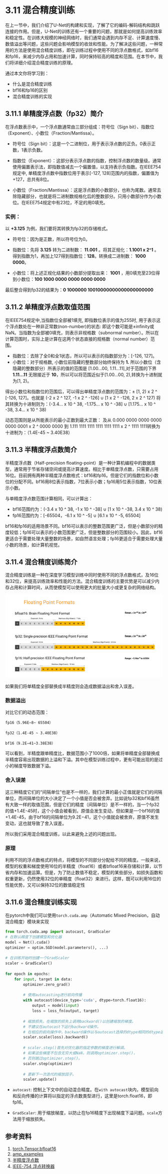 # 3.11 混合精度训练

在上一节中，我们介绍了U-Net的构建和实现，了解了它的编码-解码结构和跳跃连接的作用。但是，U-Net的训练还有一个重要的问题，那就是如何提高训练效率和稳定性。在训练大规模的神经网络时，我们通常会遇到内存不足、计算速度慢、数值溢出等问题，这些问题会影响模型的收敛和性能。为了解决这些问题，一种常用的方法是使用混合精度训练，即在训练过程中使用不同的浮点数格式，如bf16和fp16，来减少内存占用和加速计算，同时保持较高的精度和范围。在本节中，我们将详细介绍混合精度训练的原理。

通过本文你将学习到：
- 什么是混合精度训练
- bf16和fp16的区别
- 混合精度训练的实现


## 3.11.1 单精度浮点数（fp32）简介
在浮点数表示中，一个浮点数通常由三部分组成：符号位（Sign bit）、指数位（Exponent）、小数位（Fraction/Mantissa）。

- 符号位（Sign bit）：这是一个二进制位，用于表示浮点数的正负。0表示正数，1表示负数。

- 指数位（Exponent）：这部分表示浮点数的指数，控制浮点数的数量级。通常使用偏置表示法，即指数值减去一个偏置值，以支持表示负指数。在IEEE754规定中, 单精度浮点数中指数位用于表示[-127, 128]范围内的指数，偏置值为+127，总共有8位。

- 小数位（Fraction/Mantissa）：这是浮点数的小数部分，也称为尾数。通常去除隐藏部分，也就是将二进制数规格化后的整数部分。只用小数部分作为小数位。在IEEE754规定中有23位，不足的用0填充。
  
### 实例：

以 **+3.125** 为例，我们要将其转换为fp32的存储格式。

- 符号位：因为是正数，所以符号位为0。

- 指数位：先将 **3.125** 转为二进制数： **11.001** 。将其正规化：**1.1001 x 2^1** 。得到指数为1，再加上127得到指数位：**128**。转换成二进制数： **1000 0000**。

- 小数位：将上述正规化结果的小数部分提取出来： **1001** ，用0填充至23位得到小数位：**100 1000 0000 0000 0000 0000**

最后整合得到fp32的结果为：**0 1000000 10010000000000000000000**



## 3.11.2 单精度浮点数取值范围
在IEEE754规定中,当指数位全部被1填充, 即指数位表示的值为255时, 用于表示这个浮点数处在一种非正常数(non-number)的状态: 即这个数可能是±infinity或NaN。当指数为全部被0填充，则表示非规格数（subnormal number）。所以在计算范围时，实际上是计算在这两个状态直接的规格数（normal number）范围。

- 指数位：去除了全0和全1状态，所以可以表示的指数部分为：[-126, 127]。
- 小数位：对于规格数, 小数位前隐藏的整数部分始终保持为 **1.** 所以小数位（含隐藏的整数部分）所表示的值的范围是 [1.00...00, 1.11...11],对于范围的下界 **1.11...11** 无限接近于 **10**，所以可以将范围近似于[1.00...00, 2),转换为十进制就为[1, 2)。
  
得出小数位和指数位的范围后，可以得出单精度浮点数的范围为：± [1, 2) x 2 ^ [-126, 127]。也就是
(-2 x 2 ^ 127, -1 x 2 ^ -126] ∪ [1 x 2 ^ -126, 2 x 2 ^ 127) 将其转换为十进制则为：(-3.4... x 10 ^ 38, -1.175... x 10 ^ -38] ∪ [1.175... x 10 ^ -38, 3.4... x 10 ^ 38)

动态范围则是从所能表示的最小正数到最大正数：
及从 0.000 0000 0000 0000 0000 0001 x 2 ^ 0000 0000 到 1.111 1111 1111 1111 1111 1111 x 2 ^ 1111 1111转换为十进制为：（1.4E-45 ~ 3.40E38）

## 3.11.3 半精度浮点数简介

半精度浮点数（Half-precision floating-point）是一种计算机编程中的数据类型，通常用于节省存储空间或提高计算速度。相比于单精度浮点数，只需要占用16位。目前拥有两种半精度浮点数格式：bf16和fp16。但是它们的指数位和小数位的分配不同。bf16用8位表示指数，7位表示小数；fp16用5位表示指数，10位表示小数。

与单精度浮点数范围计算相同，可以计算出：

- bf16范围约为：(-3.4 x 10 ^ 38, -1 x 10 ^ -38] ∪ [1 x 10 ^ -38, 3.4 x 10 ^ 38)
- fp16范围约为：[-65504，-6.1 x 10 ^ -5] ∪ [6.1 x 10 ^ -5, 65504]

bf16和fp16的适用场景不同。bf16可以表示的整数范围更广泛，但是小数部分的精度较低；fp16可以表示的小数范围更广泛，但是整数部分的范围较小。因此，bf16更适合于需要处理大量整数的场景，如自然语言处理；fp16更适合于需要处理大量小数的场景，如计算机视觉。

## 3.11.4 混合精度训练简介

混合精度训练是一种在深度学习模型训练中同时使用不同的浮点数格式，及16位和32位，来提高训练效率和性能的方法。混合精度训练的主要优势是可以减少内存占用和计算时间，从而使模型可以使用更大的批量大小或更复杂的网络结构。

<div align=center><img src="./figures/float.png" ></div>

如果我们将单精度全部替换成半精度则会造成数据溢出和舍入误差。

### 数据溢出
对比它们的动态范围：
```
fp16（5.96E−8~ 65504）

fp32（1.4E-45 ~ 3.40E38）

bf16（9.2E−41~3.38E38）
```
可以看到，半精度跟单精度比，数据范围小了1000倍，如果将单精度全部替换成半精度容易出现数据的上溢和下溢。其中在模型训练过程中，更有可能出现的是过小的梯度导致数据下溢。

### 舍入误差
这三种精度它们的“间隔单位”也是不一样的，我们计算的最小正值就是它们的间隔单位，而间隔单位的大小决定了一个小值是否会被舍弃。比如说fp32和bf16虽然有大致一样的取值范围，但是它们的精度（间隔单位）是不一样的，当一个fp32的值+1.4E-45时，这个小值会被看到，原值会发生变动，但如果是一个bf16的值+1.4E-45，由于bf16的间隔单位为9.2E−41，这个小值就会被舍弃，原值不发生变动，这也就导致了舍入误差。

所以我们采用混合精度训练，以此来避免上述的问题出现。
### 原理
利用不同的浮点数格式的特点，将模型的不同部分分配给不同的精度。一般来说，模型的权重和梯度使用16位的半精度（float16）或者bfloat16来存储和计算，以节省内存和加速运算。但是，为了防止数值不稳定，模型的某些部分，如损失函数和权重更新，仍然使用32位的单精度（float32）来进行。这样，既可以利用16位的性能优势，又可以保持32位的数值稳定性


## 3.11.6 混合精度训练实现

在pytorch中我们可以使用`torch.cuda.amp`（Automatic Mixed Precision，自动混合精度）模块来实现
```python
from torch.cuda.amp import autocast, GradScaler
# 在默认精度下创建模型和优化器
model = Net().cuda()
optimizer = optim.SGD(model.parameters(), ...)

# 在训练开始时创建一个GradScaler
scaler = GradScaler()

for epoch in epochs:
    for input, target in data:
        optimizer.zero_grad()

        # 使用autocasting进行前向传播
        with autocast(device_type='cuda', dtype=torch.float16):
            output = model(input)
            loss = loss_fn(output, target)

        # 缩放损失。在缩放的损失上调用backward()以创建缩放的梯度。
        # 不建议在autocast下运行backward操作。
        # 在相应的前向操作中，backward操作以与autocast选择的dtype相同的dtype运行。
        scaler.scale(loss).backward()

        # scaler.step()首先对优化器的指定参数的梯度进行解调。
        # 如果这些梯度不包含无穷大或NaN，则调用optimizer.step()，
        # 否则跳过optimizer.step()。
        scaler.step(optimizer)

        # 更新下一次迭代的缩放因子。
        scaler.update()

```

- `autocast`: 控制上下文中的自动混合精度。在`with autocast`块内，模型前向和反向传播的计算将以指定的浮点数类型进行，这里是torch.float16，即fp16。

- `GradScaler`: 用于缩放梯度，以防止在fp16精度下出现梯度下溢问题。`scale`方法用于缩放损失。

## 参考资料
1. [torch.Tensor.bfloat16](https://pytorch.org/docs/stable/generated/torch.Tensor.bfloat16.html)
2. [amp_examples](https://pytorch.org/docs/stable/notes/amp_examples.html)
3. [半精度浮点数](https://zh.wikipedia.org/wiki/%E5%8D%8A%E7%B2%BE%E5%BA%A6%E6%B5%AE%E7%82%B9%E6%95%B0)
4. [IEEE-754 浮点转换器](https://www.h-schmidt.net/FloatConverter/IEEE754.html)